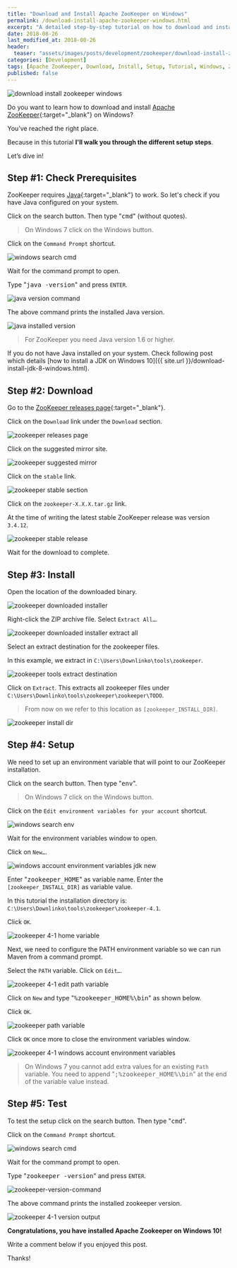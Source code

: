 ```yaml
---
title: "Download and Install Apache ZooKeeper on Windows"
permalink: /download-install-apache-zookeeper-windows.html
excerpt: "A detailed step-by-step tutorial on how to download and install Apache ZooKeeper on Windows 10."
date: 2018-08-26
last_modified_at: 2018-08-26
header:
  teaser: "assets/images/posts/development/zookeeper/download-install-zookeeper-windows.png"
categories: [Development]
tags: [Apache ZooKeeper, Download, Install, Setup, Tutorial, Windows, Zookeeper]
published: false
---
```


<img src="{{ site.url }}/assets/images/posts/development/zookeeper/download-install-zookeeper-windows.png" alt="download install zookeeper windows" class="align-right title-image">

Do you want to learn how to download and install [Apache ZooKeeper](https://zookeeper.apache.org/){:target="_blank"} on Windows?

You’ve reached the right place.

Because in this tutorial **I'll walk you through the different setup steps**.

Let’s dive in!

## Step #1: Check Prerequisites

ZooKeeper requires [Java](http://www.oracle.com/technetwork/java/javase/downloads/index.html){:target="_blank"} to work. So let's check if you have Java configured on your system.

Click on the search button. Then type "<kbd>cmd</kbd>" (without quotes).

> On Windows 7 click on the Windows button.

Click on the `Command Prompt` shortcut.

<img src="{{ site.url }}/assets/images/posts/development/windows-search-cmd.png" alt="windows search cmd">

Wait for the command prompt to open.

Type "<kbd>java -version</kbd>" and press `ENTER`.

<img src="{{ site.url }}/assets/images/posts/development/java-version-command.png" alt="java version command">

The above command prints the installed Java version.

<img src="{{ site.url }}/assets/images/posts/development/java-installed-version.png" alt="java installed version">

> For ZooKeeper you need Java version 1.6 or higher.

If you do not have Java installed on your system. Check following post which details [how to install a JDK on Windows 10]({{ site.url }}/download-install-jdk-8-windows.html).

## Step #2: Download

Go to the [ZooKeeper releases page](https://zookeeper.apache.org/releases.html){:target="_blank"}.

Click on the `Download` link under the `Download` section.

<img src="{{ site.url }}/assets/images/posts/development/zookeeper/zookeeper-releases-page.png" alt="zookeeper releases page">

Click on the suggested mirror site.

<img src="{{ site.url }}/assets/images/posts/development/zookeeper/zookeeper-suggested-mirror.png" alt="zookeeper suggested mirror">

Click on the `stable` link.

<img src="{{ site.url }}/assets/images/posts/development/zookeeper/zookeeper-stable-section.png" alt="zookeeper stable section">

Click on the `zookeeper-X.X.X.tar.gz` link.

At the time of writing the latest stable ZooKeeper release was version `3.4.12`.

<img src="{{ site.url }}/assets/images/posts/development/zookeeper/zookeeper-stable-release.png" alt="zookeeper stable release">

Wait for the download to complete.

## Step #3: Install

Open the location of the downloaded binary.

<img src="{{ site.url }}/assets/images/posts/development/zookeeper/zookeeper-downloaded-installer.png" alt="zookeeper downloaded installer">

Right-click the ZIP archive file. Select `Extract All…`.

<img src="{{ site.url }}/assets/images/posts/development/zookeeper/zookeeper-downloaded-installer-extract-all.png" alt="zookeeper downloaded installer extract all">

Select an extract destination for the zookeeper files.

In this example, we extract in `C:\Users\Downlinko\tools\zookeeper`.

<img src="{{ site.url }}/assets/images/posts/development/zookeeper/zookeeper-extract-destination.png" alt="zookeeper tools extract destination">

Click on `Extract`. This extracts all zookeeper files under `C:\Users\Downlinko\tools\zookeeper\zookeeper\TODO`.

> From now on we refer to this location as `[zookeeper_INSTALL_DIR]`.

<img src="{{ site.url }}/assets/images/posts/development/zookeeper/zookeeper-install-dir.png" alt="zookeeper install dir">

## Step #4: Setup

We need to set up an environment variable that will point to our ZooKeeper installation.

Click on the search button. Then type "<kbd>env</kbd>".

> On Windows 7 click on the Windows button.

Click on the `Edit environment variables for your account` shortcut.

<img src="{{ site.url }}/assets/images/posts/development/windows-search-env.png" alt="windows search env">

Wait for the environment variables window to open.

Click on `New…`.

<img src="{{ site.url }}/assets/images/posts/development/windows-account-environment-variables-jdk-new.png" alt="windows account environment variables jdk new">

Enter "<kbd>zookeeper_HOME</kbd>" as variable name. Enter the `[zookeeper_INSTALL_DIR]` as variable value.

In this tutorial the installation directory is: `C:\Users\Downlinko\tools\zookeeper\zookeeper-4.1`.

Click `OK`.

<img src="{{ site.url }}/assets/images/posts/development/zookeeper/zookeeper-4-1-home-variable.png" alt="zookeeper 4-1 home variable">

Next, we need to configure the PATH environment variable so we can run Maven from a command prompt.

Select the `PATH` variable. Click on `Edit…`.

<img src="{{ site.url }}/assets/images/posts/development/zookeeper/zookeeper-4-1-edit-path-variable.png" alt="zookeeper 4-1 edit path variable">

Click on `New` and type "<kbd>%zookeeper_HOME%\bin</kbd>" as shown below.

Click `OK`.

<img src="{{ site.url }}/assets/images/posts/development/zookeeper/zookeeper-path-variable.png" alt="zookeeper path variable">

Click `OK` once more to close the environment variables window.

<img src="{{ site.url }}/assets/images/posts/development/zookeeper/zookeeper-4-1-windows-account-environment-variables.png" alt="zookeeper 4-1 windows account environment variables">

> On Windows 7 you cannot add extra values for an existing `Path` variable. You need to append "<kbd>;%zookeeper_HOME%\bin</kbd>" at the end of the variable value instead.

## Step #5: Test

To test the setup click on the search button. Then type "<kbd>cmd</kbd>".

Click on the `Command Prompt` shortcut.

<img src="{{ site.url }}/assets/images/posts/development/windows-search-cmd.png" alt="windows search cmd">

Wait for the command prompt to open.

Type "<kbd>zookeeper -version</kbd>" and press `ENTER`.

<img src="{{ site.url }}/assets/images/posts/development/zookeeper/zookeeper-version-command.png" alt="zookeeper-version-command">

The above command prints the installed zookeeper version.

<img src="{{ site.url }}/assets/images/posts/development/zookeeper/zookeeper-4-1-version-output.png" alt="zookeeper 4-1 version output">

**Congratulations, you have installed Apache Zookeeper on Windows 10!**

Write a comment below if you enjoyed this post.

Thanks!

